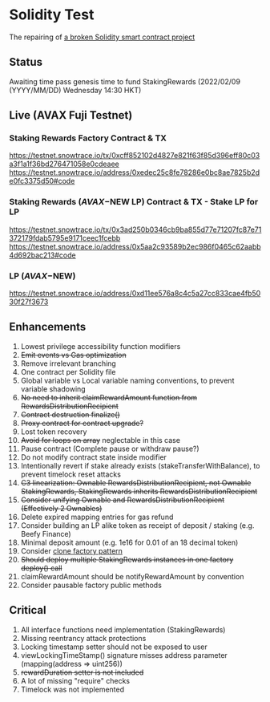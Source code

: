 # Solidity Test
The repairing of [a broken Solidity smart contract project](https://github.com/EBS369/solidity-test/commit/636d68088199400193bf53757a2bbeefeb62febd)

## Status
Awaiting time pass genesis time to fund StakingRewards (2022/02/09 (YYYY/MM/DD) Wednesday 14:30 HKT)

## Live (AVAX Fuji Testnet)

### Staking Rewards Factory Contract & TX
https://testnet.snowtrace.io/tx/0xcff852102d4827e821f63f85d396eff80c03a3f1a1f36bd276471058e0cdeaee
https://testnet.snowtrace.io/address/0xedec25c8fe78286e0bc8ae7825b2de0fc3375d50#code

### Staking Rewards ($AVAX-$NEW LP) Contract & TX - Stake LP for LP
https://testnet.snowtrace.io/tx/0x3ad250b0346cb9ba855d77e71207fc87e71372179fdab5795e9171ceec1fcebb
https://testnet.snowtrace.io/address/0x5aa2c93589b2ec986f0465c62aabb4d692bac213#code

### LP ($AVAX-$NEW)
https://testnet.snowtrace.io/address/0xd11ee576a8c4c5a27cc833cae4fb5030f27f3673

## Enhancements

1. Lowest privilege accessibility function modifiers
2. ~~Emit events vs Gas optimization~~
3. Remove irrelevant branching
4. One contract per Solidity file
5. Global variable vs Local variable naming conventions, to prevent variable shadowing
6. ~~No need to inherit claimRewardAmount function from RewardsDistributionRecipient~~
7. ~~Contract destruction finalize()~~
8. ~~Proxy contract for contract upgrade?~~
9. Lost token recovery
10. ~~Avoid for loops on array~~ neglectable in this case
11. Pause contract (Complete pause or withdraw pause?)
12. Do not modify contract state inside modifier
13. Intentionally revert if stake already exists (stakeTransferWithBalance), to prevent timelock reset attacks
14. ~~C3 linearization: Ownable RewardsDistributionRecipient, not Ownable StakingRewards, StakingRewards inherits RewardsDistributionRecipient~~
15. ~~Consider unifying Ownable and RewardsDistributionRecipient (Effectively 2 Ownables)~~
16. Delete expired mapping entries for gas refund
17. Consider building an LP alike token as receipt of deposit / staking (e.g. Beefy Finance)
18. Minimal deposit amount (e.g. 1e16 for 0.01 of an 18 decimal token)
19. Consider [clone factory pattern](https://blog.logrocket.com/creating-contract-factory-clone-solidity-smart-contracts/)
20. ~~Should deploy multiple StakingRewards instances in one factory deploy() call~~
21. claimRewardAmount should be notifyRewardAmount by convention
22. Consider pausable factory public methods

## Critical

1. All interface functions need implementation (StakingRewards)
2. Missing reentrancy attack protections
3. Locking timestamp setter should not be exposed to user
4. viewLockingTimeStamp() signature misses address parameter (mapping(address => uint256))
5. ~~rewardDuration setter is not included~~
6. A lot of missing "require" checks
7. Timelock was not implemented
